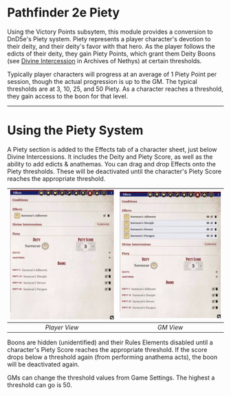# Pathfinder 2e Piety
Using the Victory Points subsytem, this module provides a conversion to DnD5e's Piety system. Piety represents a player character's devotion to their deity, and their deity's favor with that hero. As the player follows the edicts of their deity, they gain Piety Points, which grant them Deity Boons (see [Divine Intercession](https://2e.aonprd.com/Rules.aspx?ID=804) in Archives of Nethys) at certain thresholds.

Typically player characters will progress at an average of 1 Piety Point per session, though the actual progression is up to the GM. The typical thresholds are at 3, 10, 25, and 50 Piety. As a character reaches a threshold, they gain access to the boon for that level.

---
# Using the Piety System

A Piety section is added to the Effects tab of a character sheet, just below Divine Intercessions. It includes the Deity and Piety Score, as well as the ability to add edicts & anathemas. You can drag and drop Effects onto the Piety thresholds. These will be deactivated until the character's Piety Score reaches the appropriate threshold.

| ![Player View](/screenshots/Pf2e-Piety-Player-View.jpg) | ![GM View](/screenshots/Pf2e-Piety-GM-View.jpg) |
|:-------------------------------------------------------:|:-----------------------------------------------:|
|                      _Player View_                      |                    _GM View_                    |

Boons are hidden (unidentified) and their Rules Elements disabled until a character's Piety Score reaches the appropriate threshold. If the score drops below a threshold again (from performing anathema acts), the boon will be deactivated again.

GMs can change the threshold values from Game Settings. The highest a threshold can go is 50.

<!-- PHASE 1:
- One tab (Overview)
-- Customizable thresholds
-- Have Current Deity, option to add edicts and anathema, and drag and drop Deity Boons to thresholds.
-- Automatically grant boons based on Piety score and thresholds.

PHASE 2: Details Tab
- Add details tab.
-- Deity and description.
-- Edicts and anathema pulled from overview tab / edict array (no adding).
-- Threshold boon descriptions.

PHASE 3: Curses
- Add a setting to allow curses for negative Piety.
- Ability to drag curses that only activate when certain thresholds are dropped below.

PHASE 4: GM Goals
- Add a Goals tab.
-- Ability to add Obstacles to help determine when Piety should increase.
